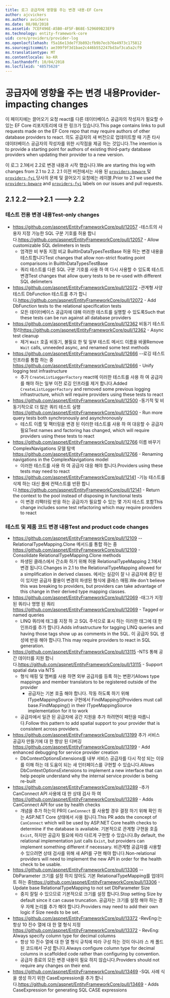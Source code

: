 ```yaml
---
title: 로그 공급자에 영향을 주는 변경 내용-EF Core
author: ajcvickers
ms.author: avickers
ms.date: 08/08/2018
ms.assetid: 7CEF496E-A5B0-4F5F-B68E-529609B23EF9
ms.technology: entity-framework-core
uid: core/providers/provider-log
ms.openlocfilehash: f5a16e13de7f3b892cfb9b7ecb76e4973c175812
ms.sourcegitcommit: ae399f9f3d1bae2c446b552247bd3af3ca5a2cf9
ms.translationtype: MT
ms.contentlocale: ko-KR
ms.lasthandoff: 10/04/2018
ms.locfileid: "48575628"
---
```

# <a name="provider-impacting-changes"></a><span data-ttu-id="63e86-102">공급자에 영향을 주는 변경 내용</span><span class="sxs-lookup"><span data-stu-id="63e86-102">Provider-impacting changes</span></span>

<span data-ttu-id="63e86-103">이 페이지에는 끌어오기 요청 react를 다른 데이터베이스 공급자의 작성자가 필요할 수 있는 EF Core 리포지토리에 대 한 링크가 있습니다.</span><span class="sxs-lookup"><span data-stu-id="63e86-103">This page contains links to pull requests made on the EF Core repo that may require authors of other database providers to react.</span></span> <span data-ttu-id="63e86-104">의도 공급자의 새 버전으로 업데이트할 때 기존 타사 데이터베이스 공급자의 작성자를 위한 시작점을 제공 하는 것입니다.</span><span class="sxs-lookup"><span data-stu-id="63e86-104">The intention is to provide a starting point for authors of existing third-party database providers when updating their provider to a new version.</span></span>

<span data-ttu-id="63e86-105">이 로그 2.1에서 2.2로 변경 내용과 시작 했습니다.</span><span class="sxs-lookup"><span data-stu-id="63e86-105">We are starting this log with changes from 2.1 to 2.2.</span></span> <span data-ttu-id="63e86-106">2.1 이전 버전에서는 사용 된 [ `providers-beware` ](https://github.com/aspnet/EntityFrameworkCore/labels/providers-beware) 및 [ `providers-fyi` ](https://github.com/aspnet/EntityFrameworkCore/labels/providers-fyi) 당사의 문제 및 끌어오기 요청에는 레이블.</span><span class="sxs-lookup"><span data-stu-id="63e86-106">Prior to 2.1 we used the [`providers-beware`](https://github.com/aspnet/EntityFrameworkCore/labels/providers-beware) and [`providers-fyi`](https://github.com/aspnet/EntityFrameworkCore/labels/providers-fyi) labels on our issues and pull requests.</span></span>

## <a name="21-----22"></a><span data-ttu-id="63e86-107">2.1 2.2---></span><span class="sxs-lookup"><span data-stu-id="63e86-107">2.1 ---> 2.2</span></span>

### <a name="test-only-changes"></a><span data-ttu-id="63e86-108">테스트 전용 변경 내용</span><span class="sxs-lookup"><span data-stu-id="63e86-108">Test-only changes</span></span>

* <span data-ttu-id="63e86-109">https://github.com/aspnet/EntityFrameworkCore/pull/12057 -테스트의 사용자 지정 가능한 SQL 구분 기호를 허용 합니다.</span><span class="sxs-lookup"><span data-stu-id="63e86-109">https://github.com/aspnet/EntityFrameworkCore/pull/12057 - Allow customizable SQL delimeters in tests</span></span>
  * <span data-ttu-id="63e86-110">엄격한 비 부동 지점 비교 BuiltInDataTypesTestBase 허용 하는 변경 내용을 테스트합니다</span><span class="sxs-lookup"><span data-stu-id="63e86-110">Test changes that allow non-strict floating point comparisons in BuiltInDataTypesTestBase</span></span>
  * <span data-ttu-id="63e86-111">쿼리 테스트를 다른 SQL 구분 기호를 사용 하 여 다시 사용할 수 있도록 테스트 변경</span><span class="sxs-lookup"><span data-stu-id="63e86-111">Test changes that allow query tests to be re-used with different SQL delimeters</span></span>
* <span data-ttu-id="63e86-112">https://github.com/aspnet/EntityFrameworkCore/pull/12072 -관계형 사양 테스트 DbFunction 테스트를 추가 합니다.</span><span class="sxs-lookup"><span data-stu-id="63e86-112">https://github.com/aspnet/EntityFrameworkCore/pull/12072 - Add DbFunction tests to the relational specification tests</span></span>
  * <span data-ttu-id="63e86-113">모든 데이터베이스 공급자에 대해 이러한 테스트를 실행할 수 있도록</span><span class="sxs-lookup"><span data-stu-id="63e86-113">Such that these tests can be run against all database providers</span></span>
* <span data-ttu-id="63e86-114">https://github.com/aspnet/EntityFrameworkCore/pull/12362 비동기 테스트 정리</span><span class="sxs-lookup"><span data-stu-id="63e86-114">https://github.com/aspnet/EntityFrameworkCore/pull/12362 - Async test cleanup</span></span>
  * <span data-ttu-id="63e86-115">제거 `Wait` 호출 비동기, 불필요 한 및 일부 테스트 메서드 이름을 바꿀</span><span class="sxs-lookup"><span data-stu-id="63e86-115">Remove `Wait` calls, unneeded async, and renamed some test methods</span></span>
* <span data-ttu-id="63e86-116">https://github.com/aspnet/EntityFrameworkCore/pull/12666 --로깅 테스트 인프라를 통합 하는 중</span><span class="sxs-lookup"><span data-stu-id="63e86-116">https://github.com/aspnet/EntityFrameworkCore/pull/12666 - Unify logging test infrastructure</span></span>
  * <span data-ttu-id="63e86-117">추가 `CreateListLoggerFactory` react에 이러한 테스트를 사용 하 여 공급자를 해야 하는 일부 이전 로깅 인프라를 제거 합니다.</span><span class="sxs-lookup"><span data-stu-id="63e86-117">Added `CreateListLoggerFactory` and removed some previous logging infrastructure, which will require providers using these tests to react</span></span>
* <span data-ttu-id="63e86-118">https://github.com/aspnet/EntityFrameworkCore/pull/12500 -동기적 및 비동기적으로 더 많은 쿼리 테스트 실행</span><span class="sxs-lookup"><span data-stu-id="63e86-118">https://github.com/aspnet/EntityFrameworkCore/pull/12500 - Run more query tests both synchronously and asynchronously</span></span>
  * <span data-ttu-id="63e86-119">테스트 이름 및 팩터링을 변경 된 이러한 테스트를 사용 하 여 대응할 수 공급자 필요</span><span class="sxs-lookup"><span data-stu-id="63e86-119">Test names and factoring has changed, which will require providers using these tests to react</span></span>
* <span data-ttu-id="63e86-120">https://github.com/aspnet/EntityFrameworkCore/pull/12766 이름 바꾸기 ComplexNavigations 모델 탐색</span><span class="sxs-lookup"><span data-stu-id="63e86-120">https://github.com/aspnet/EntityFrameworkCore/pull/12766 - Renaming navigations in the ComplexNavigations model</span></span>
  * <span data-ttu-id="63e86-121">이러한 테스트를 사용 하 여 공급자 대응 해야 합니다.</span><span class="sxs-lookup"><span data-stu-id="63e86-121">Providers using these tests may need to react</span></span>
* <span data-ttu-id="63e86-122">https://github.com/aspnet/EntityFrameworkCore/pull/12141 -기능 테스트를 삭제 하는 대신 풀에 컨텍스트를 반환 합니다.</span><span class="sxs-lookup"><span data-stu-id="63e86-122">https://github.com/aspnet/EntityFrameworkCore/pull/12141 - Return the context to the pool instead of disposing in functional tests</span></span>
  * <span data-ttu-id="63e86-123">이 변경 리팩터링 반응 하는 공급자가 필요할 수 있는 몇 가지 테스트 포함</span><span class="sxs-lookup"><span data-stu-id="63e86-123">This change includes some test refactoring which may require providers to react</span></span>


### <a name="test-and-product-code-changes"></a><span data-ttu-id="63e86-124">테스트 및 제품 코드 변경 내용</span><span class="sxs-lookup"><span data-stu-id="63e86-124">Test and product code changes</span></span>

* <span data-ttu-id="63e86-125">https://github.com/aspnet/EntityFrameworkCore/pull/12109 --RelationalTypeMapping.Clone 메서드를 통합 하는 중</span><span class="sxs-lookup"><span data-stu-id="63e86-125">https://github.com/aspnet/EntityFrameworkCore/pull/12109 - Consolidate RelationalTypeMapping.Clone methods</span></span>
  * <span data-ttu-id="63e86-126">파생된 클래스에서 간소화 하기 위해 허용 RelationalTypeMapping 2.1에서 변경 됩니다.</span><span class="sxs-lookup"><span data-stu-id="63e86-126">Changes in 2.1 to the RelationalTypeMapping allowed for a simplification in derived classes.</span></span> <span data-ttu-id="63e86-127">에서는 실감이 잘 나 공급자에 중단 된이 있지만 공급자 활용이 변경의 파생된 형식에 클래스 매핑.</span><span class="sxs-lookup"><span data-stu-id="63e86-127">We don't believe this was breaking to providers, but providers can take advantage of this change in their derived type mapping classes.</span></span>
* <span data-ttu-id="63e86-128">https://github.com/aspnet/EntityFrameworkCore/pull/12069 -태그가 지정 된 쿼리나 명명 된 쿼리</span><span class="sxs-lookup"><span data-stu-id="63e86-128">https://github.com/aspnet/EntityFrameworkCore/pull/12069 - Tagged or named queries</span></span>
  * <span data-ttu-id="63e86-129">LINQ 쿼리에 태그를 지정 하 고 SQL 주석으로 표시 하는 이러한 태그에 대 한 인프라를 추가 합니다.</span><span class="sxs-lookup"><span data-stu-id="63e86-129">Adds infrastructure for tagging LINQ queries and having those tags show up as comments in the SQL.</span></span> <span data-ttu-id="63e86-130">이 공급자 SQL 생성에 반응 해야 합니다.</span><span class="sxs-lookup"><span data-stu-id="63e86-130">This may require providers to react in SQL generation.</span></span>
* <span data-ttu-id="63e86-131">https://github.com/aspnet/EntityFrameworkCore/pull/13115 -NTS 통해 공간 데이터를 지원 합니다.</span><span class="sxs-lookup"><span data-stu-id="63e86-131">https://github.com/aspnet/EntityFrameworkCore/pull/13115 - Support spatial data via NTS</span></span>
  * <span data-ttu-id="63e86-132">형식 매핑 및 멤버를 사용 하면 외부 공급자를 등록 하는 변환기</span><span class="sxs-lookup"><span data-stu-id="63e86-132">Allows type mappings and member translators to be registered outside of the provider</span></span>
    * <span data-ttu-id="63e86-133">공급자는 기본 호출 해야 합니다. 작동 하도록 하기 위해 ITypeMappingSource 구현에서 FindMapping()</span><span class="sxs-lookup"><span data-stu-id="63e86-133">Providers must call base.FindMapping() in their ITypeMappingSource implementation for it to work</span></span>
  * <span data-ttu-id="63e86-134">공급자에서 일관 된 공급자에 공간 지원을 추가 하려면이 패턴을 따릅니다.</span><span class="sxs-lookup"><span data-stu-id="63e86-134">Follow this pattern to add spatial support to your provider that is consistent across providers.</span></span>
* <span data-ttu-id="63e86-135">https://github.com/aspnet/EntityFrameworkCore/pull/13199 추가 서비스 공급자 만들기에 대 한 향상 된 디버깅</span><span class="sxs-lookup"><span data-stu-id="63e86-135">https://github.com/aspnet/EntityFrameworkCore/pull/13199 - Add enhanced debugging for service provider creation</span></span>
  * <span data-ttu-id="63e86-136">DbContextOptionsExtensions를 내부 서비스 공급자를 다시 작성 되는 이유를 이해 하는 데 도움이 되는 새 인터페이스를 구현할 수 있습니다.</span><span class="sxs-lookup"><span data-stu-id="63e86-136">Allows DbContextOptionsExtensions to implement a new interface that can help people understand why the internal service provider is being re-built</span></span>
* <span data-ttu-id="63e86-137">https://github.com/aspnet/EntityFrameworkCore/pull/13289 -추가 CanConnect API 사용에 대 한 상태 검사 하 여</span><span class="sxs-lookup"><span data-stu-id="63e86-137">https://github.com/aspnet/EntityFrameworkCore/pull/13289 - Adds CanConnect API for use by health checks</span></span>
  * <span data-ttu-id="63e86-138">개념을 추가 하는이 PR이 `CanConnect` 를 사용할 경우 결정 하기 위해 확인 하는 ASP.NET Core 상태에서 사용 됩니다.</span><span class="sxs-lookup"><span data-stu-id="63e86-138">This PR adds the concept of `CanConnect` which will be used by ASP.NET Core health checks to determine if the database is available.</span></span> <span data-ttu-id="63e86-139">기본적으로 관계형 구현을 호출 `Exist`, 하지만 공급자 필요에 따라 다르게 구현할 수 있습니다.</span><span class="sxs-lookup"><span data-stu-id="63e86-139">By default, the relational implementation just calls `Exist`, but providers can implement something different if necessary.</span></span> <span data-ttu-id="63e86-140">비관계형 공급자를 사용할 수 있으려면 상태 검사를 위해 새 API를 구현 해야 합니다.</span><span class="sxs-lookup"><span data-stu-id="63e86-140">Non-relational providers will need to implement the new API in order for the health check to be usable.</span></span>
* <span data-ttu-id="63e86-141">https://github.com/aspnet/EntityFrameworkCore/pull/13306 --DbParameter 크기를 설정 하지 않아도 기본 RelationalTypeMapping를 업데이트 하는 중</span><span class="sxs-lookup"><span data-stu-id="63e86-141">https://github.com/aspnet/EntityFrameworkCore/pull/13306 - Update base RelationalTypeMapping to not set DbParameter Size</span></span>
  * <span data-ttu-id="63e86-142">중지 잘릴 수 있으므로 기본적으로 크기를 설정 합니다.</span><span class="sxs-lookup"><span data-stu-id="63e86-142">Stop setting Size by default since it can cause truncation.</span></span> <span data-ttu-id="63e86-143">공급자는 크기를 설정 해야 하는 경우 자체 논리를 추가 해야 합니다.</span><span class="sxs-lookup"><span data-stu-id="63e86-143">Providers may need to add their own logic if Size needs to be set.</span></span>
* <span data-ttu-id="63e86-144">https://github.com/aspnet/EntityFrameworkCore/pull/13372 -RevEng:는 항상 10 진수 열에 대 한 열 형식 지정</span><span class="sxs-lookup"><span data-stu-id="63e86-144">https://github.com/aspnet/EntityFrameworkCore/pull/13372 - RevEng: Always specify column type for decimal columns</span></span>
  * <span data-ttu-id="63e86-145">항상 10 진수 열에 대 한 열 형식 규칙에 따라 구성 하는 것이 아니라 스 캐 폴드 된 코드에서 구성 합니다.</span><span class="sxs-lookup"><span data-stu-id="63e86-145">Always configure column type for decimal columns in scaffolded code rather than configuring by convention.</span></span>
  * <span data-ttu-id="63e86-146">공급자 종료의 모든 변경 내용이 필요 하지 않습니다.</span><span class="sxs-lookup"><span data-stu-id="63e86-146">Providers should not require any changes on their end.</span></span>
* <span data-ttu-id="63e86-147">https://github.com/aspnet/EntityFrameworkCore/pull/13469 -SQL 사례 식을 생성 하기 위한 CaseExpression을 추가 합니다.</span><span class="sxs-lookup"><span data-stu-id="63e86-147">https://github.com/aspnet/EntityFrameworkCore/pull/13469 - Adds CaseExpression for generating SQL CASE expressions</span></span>
